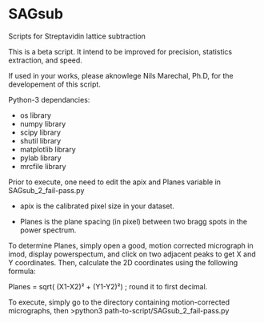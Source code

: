# SAGsub
Scripts for Streptavidin lattice subtraction

This is a beta script. It intend to be improved for precision, statistics extraction, and speed.

If used in your works, please aknowlege Nils Marechal, Ph.D, for the developement of this script.

Python-3 dependancies:
- os library
- numpy library
- scipy library
- shutil library
- matplotlib library
- pylab library
- mrcfile library

Prior to execute, one need to edit the apix and Planes variable in SAGsub_2_fail-pass.py

- apix is the calibrated pixel size in your dataset.

- Planes is the plane spacing (in pixel) between two bragg spots in the power spectrum.

To determine Planes, simply open a good, motion corrected micrograph in imod, display powerspectum, and click on two adjacent peaks to get X and Y     coordinates. Then, calculate the 2D coordinates using the following formula:

Planes = sqrt( (X1-X2)² + (Y1-Y2)²) ; round it to first decimal.

To execute, simply go to the directory containing motion-corrected micrographs, then >python3 path-to-script/SAGsub_2_fail-pass.py
